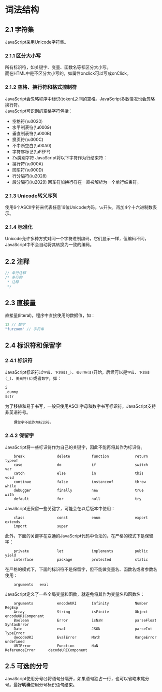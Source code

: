# 词法结构
## 2.1 字符集
JavaScript采用Unicode字符集。
### 2.1.1 区分大小写
所有标识符，如关键字、变量、函数名等都区分大小写。<br />
而在HTML中是不区分大小写的，如属性onclick可以写成onClick。
### 2.1.2 空格、换行符和格式控制符
JavaScript会忽略程序中标识(token)之间的空格。JavaScript多数情况也会忽略换行符。<br />
JavaScript可识别的空格字符包括：
* 空格符(\u0020)
* 水平制表符(\u0009)
* 垂直制表符(\u000B)
* 换页符(\u000C)
* 不中断空白(\u00A0)
* 字符序标记(\uFEFF)
* Zs类别字符
JavaScript将以下字符作为行结束符：
* 换行符(\u000A)
* 回车符(\u000D)
* 行分隔符(\u2028)
* 段分隔符(\u2029)
		回车符加换行符在一直被解析为一个单行结束符。
### 2.1.3 Unicode转义序列
使用6个ASCII字符来代表任意16位Unicode内码。`\u`开头，再加4个十六进制数表示。
### 2.1.4 标准化
Unicode允许多种方式对同一个字符进制编码，它们显示一样，但编码不同，JavaScript中不会自动将其转换为一致的编码。
## 2.2 注释
```javascript
// 单行注释
/* 多行的
 * 注释 
 */
```
## 2.3 直接量
直接量(literal)，程序中直接使用的数据值，如：
```javascript	
12 // 数字
"furzoom" // 字符串
```
## 2.4 标识符和保留字
### 2.4.1 标识符
JavaScript标识符以`字母`、`下划线(_)`、`美元符($)`开始，后续可以是`字母`、`下划线(_)`、`美元符($)`或者`数字`。如：
```javascript	
i
_dummy
$str
```
为了移植和易于书写，一般只使用ASCII字母和数字书写标识符。JavaScript支持非英语符号。

		保留字不能作为标识符。
		
### 2.4.2 保留字
JavaScript将一些标识符作为自己的关键字，因此不能再将其作为标识符。

		break				delete			function			return				typeof
		case				do 				if					switch				var
		catch				else			in					this				void
		continue			false			instanceof			throw				while
		debugger			finally			new					true				with
		default				for				null				try

JavaScript还保留一些关键字，可能会在以后版本中使用：

		class				const			enum				export				extends		
		import				super

此外，下面的关键字在变通的JavaScript代码中合法的，在严格的模式下是保留字：

		private				let				implements			public				yield
		interface			package			protected			static

在严格的模式下，下面的标识符不是保留字，但不能做变量名、函数名或者参数名使用：

		arguments	eval

JavaScript定义了一些全局变量和函数，就避免将其作为变量名和函数名：

		arguments			encodeURI		Infinity			Number				RegExp
		Array				String 			isFinite			Object				encodeURIComponent
		Boolean				Error			isNaN				parseFloat			SyntaxError
		Date				eval			JSON				parseInt			TypeError
		decodeURI			EvalError		Math				RangeError			undefined
		URIError			Function		NaN					ReferenceError		decodeURIComponent
## 2.5 可选的分号
JavaScript使用分号(;)将语句分隔开，如果语句独占一行，也可以省略末尾分号。最好**明确**使用分号标识语句结束。
